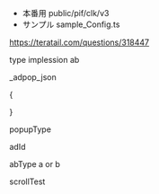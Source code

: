 - 本番用 public/pif/clk/v3
- サンプル sample_Config.ts

https://teratail.com/questions/318447

type
implession
ab

\_adpop_json

{

}

popupType

adId

abType a or b

scrollTest
